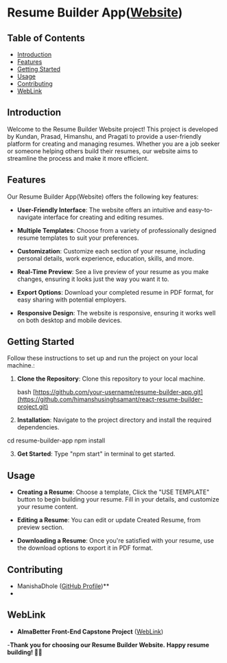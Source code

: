 # Resume Builder App([Website](https://react-resume-builder-project-8a25z1paj-himanshusinghsamant.vercel.app))

## Table of Contents

- [Introduction](#introduction)
- [Features](#features)
- [Getting Started](#getting-started)
- [Usage](#usage)
- [Contributing](#contributing)
- [WebLink](#weblink)

## Introduction

Welcome to the Resume Builder Website project! This project is developed by Kundan, Prasad, Himanshu, and Pragati to provide a user-friendly platform for creating and managing resumes. Whether you are a job seeker or someone helping others build their resumes, our website aims to streamline the process and make it more efficient.

## Features

Our Resume Builder App(Website) offers the following key features:

- **User-Friendly Interface**: The website offers an intuitive and easy-to-navigate interface for creating and editing resumes.

- **Multiple Templates**: Choose from a variety of professionally designed resume templates to suit your preferences.

- **Customization**: Customize each section of your resume, including personal details, work experience, education, skills, and more.

- **Real-Time Preview**: See a live preview of your resume as you make changes, ensuring it looks just the way you want it to.
  
- **Export Options**: Download your completed resume in PDF format, for easy sharing with potential employers.

- **Responsive Design**: The website is responsive, ensuring it works well on both desktop and mobile devices.

## Getting Started

Follow these instructions to set up and run the project on your local machine.:

1. **Clone the Repository**: Clone this repository to your local machine.

   bash
   [https://github.com/your-username/resume-builder-app.git](https://github.com/himanshusinghsamant/react-resume-builder-project.git)

2. **Installation**: Navigate to the project directory and install the required dependencies.

cd resume-builder-app
npm install

3. **Get Started**: Type "npm start" in terminal to get started.

   
## Usage

- **Creating a Resume**: Choose a template, Click the "USE TEMPLATE" button to begin building your resume. Fill in your details, and customize your resume content.

- **Editing a Resume**: You can edit or update Created Resume, from preview section.

- **Downloading a Resume**: Once you're satisfied with your resume, use the download options to export it in PDF format.

## Contributing

- ManishaDhole ([GitHub Profile](https://github.com/manishavidhatedole))**
- 

## WebLink

- **AlmaBetter Front-End Capstone Project** ([WebLink](https://react-resume-builder-project-8a25z1paj-himanshusinghsamant.vercel.app))

-**Thank you for choosing our Resume Builder Website.** 
**Happy resume building! 📄✨**
